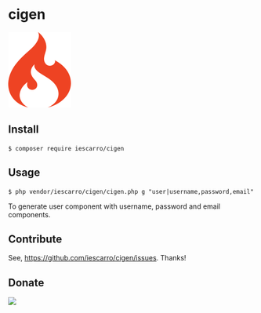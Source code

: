 # cigen

![](ci.png)

## Install

```
$ composer require iescarro/cigen
```

## Usage

```
$ php vendor/iescarro/cigen/cigen.php g "user|username,password,email"
```

To generate user component with username, password and email components.

## Contribute

See, https://github.com/iescarro/cigen/issues. Thanks!

## Donate

[![](https://cdn.buymeacoffee.com/buttons/v2/default-yellow.png)](https://www.buymeacoffee.com/nooneiam)
